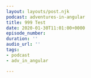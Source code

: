 ```yaml
---
layout: layouts/post.njk
podcast: adventures-in-angular
title: 999 Test
date: 2020-01-30T11:01:00+0000
episode_number: 
duration: ''
audio_url: ''
tags:
- podcast
- adv_in_angular

---
```

